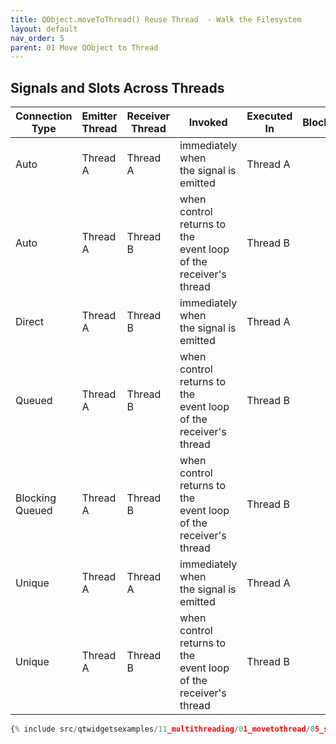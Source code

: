 ```yaml
---
title: QObject.moveToThread() Reuse Thread  - Walk the Filesystem
layout: default
nav_order: 5
parent: 01 Move QObject to Thread
---
```


## Signals and Slots Across Threads


| Connection Type | Emitter Thread | Receiver Thread | Invoked                                    | Executed In           | Blocks | Unique |
|-----------------|----------------|-----------------|--------------------------------------------|-----------------------|--------|--------|
| Auto            | Thread A       | Thread A        | immediately when<br/>the signal is emitted | Thread A              |        | No     |
| Auto            | Thread A       | Thread B        | when control returns to the<br/>event loop of the receiver's thread | Thread B              |        | No     |
| Direct          | Thread A       | Thread B        | immediately when<br/>the signal is emitted | Thread A              |        | No     |
| Queued          | Thread A       | Thread B        | when control returns to the<br/>event loop of the receiver's thread | Thread B              |        | No     |
| Blocking Queued | Thread A       | Thread B        | when control returns to the<br/>event loop of the receiver's thread | Thread B              |        | No     |
| Unique          | Thread A       | Thread A        | immediately when<br/>the signal is emitted | Thread A              |        | Yes    |
| Unique          | Thread A       | Thread B        | when control returns to the<br/>event loop of the receiver's thread | Thread B              |        | Yes    |


```python
{% include src/qtwidgetsexamples/11_multithreading/01_movetothread/05_signals_and_slots_across_threads.py %}
```
